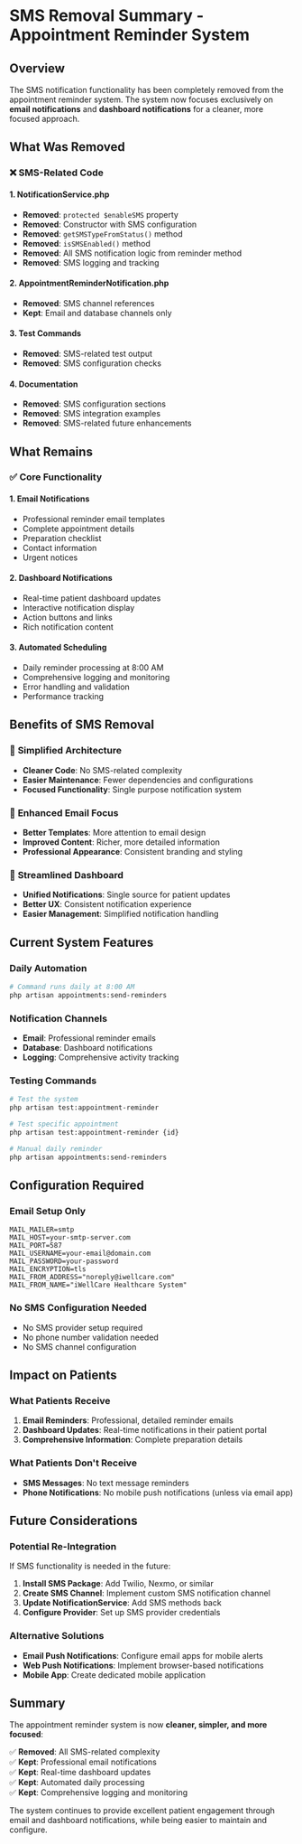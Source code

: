 # SMS Removal Summary - Appointment Reminder System

## Overview

The SMS notification functionality has been completely removed from the appointment reminder system. The system now focuses exclusively on **email notifications** and **dashboard notifications** for a cleaner, more focused approach.

## What Was Removed

### ❌ **SMS-Related Code**

#### 1. **NotificationService.php**
- **Removed**: `protected $enableSMS` property
- **Removed**: Constructor with SMS configuration
- **Removed**: `getSMSTypeFromStatus()` method
- **Removed**: `isSMSEnabled()` method
- **Removed**: All SMS notification logic from reminder method
- **Removed**: SMS logging and tracking

#### 2. **AppointmentReminderNotification.php**
- **Removed**: SMS channel references
- **Kept**: Email and database channels only

#### 3. **Test Commands**
- **Removed**: SMS-related test output
- **Removed**: SMS configuration checks

#### 4. **Documentation**
- **Removed**: SMS configuration sections
- **Removed**: SMS integration examples
- **Removed**: SMS-related future enhancements

## What Remains

### ✅ **Core Functionality**

#### 1. **Email Notifications**
- Professional reminder email templates
- Complete appointment details
- Preparation checklist
- Contact information
- Urgent notices

#### 2. **Dashboard Notifications**
- Real-time patient dashboard updates
- Interactive notification display
- Action buttons and links
- Rich notification content

#### 3. **Automated Scheduling**
- Daily reminder processing at 8:00 AM
- Comprehensive logging and monitoring
- Error handling and validation
- Performance tracking

## Benefits of SMS Removal

### 🎯 **Simplified Architecture**
- **Cleaner Code**: No SMS-related complexity
- **Easier Maintenance**: Fewer dependencies and configurations
- **Focused Functionality**: Single purpose notification system

### 📧 **Enhanced Email Focus**
- **Better Templates**: More attention to email design
- **Improved Content**: Richer, more detailed information
- **Professional Appearance**: Consistent branding and styling

### 📱 **Streamlined Dashboard**
- **Unified Notifications**: Single source for patient updates
- **Better UX**: Consistent notification experience
- **Easier Management**: Simplified notification handling

## Current System Features

### **Daily Automation**
```bash
# Command runs daily at 8:00 AM
php artisan appointments:send-reminders
```

### **Notification Channels**
- **Email**: Professional reminder emails
- **Database**: Dashboard notifications
- **Logging**: Comprehensive activity tracking

### **Testing Commands**
```bash
# Test the system
php artisan test:appointment-reminder

# Test specific appointment
php artisan test:appointment-reminder {id}

# Manual daily reminder
php artisan appointments:send-reminders
```

## Configuration Required

### **Email Setup Only**
```env
MAIL_MAILER=smtp
MAIL_HOST=your-smtp-server.com
MAIL_PORT=587
MAIL_USERNAME=your-email@domain.com
MAIL_PASSWORD=your-password
MAIL_ENCRYPTION=tls
MAIL_FROM_ADDRESS="noreply@iwellcare.com"
MAIL_FROM_NAME="iWellCare Healthcare System"
```

### **No SMS Configuration Needed**
- No SMS provider setup required
- No phone number validation needed
- No SMS channel configuration

## Impact on Patients

### **What Patients Receive**
1. **Email Reminders**: Professional, detailed reminder emails
2. **Dashboard Updates**: Real-time notifications in their patient portal
3. **Comprehensive Information**: Complete preparation details

### **What Patients Don't Receive**
- **SMS Messages**: No text message reminders
- **Phone Notifications**: No mobile push notifications (unless via email app)

## Future Considerations

### **Potential Re-Integration**
If SMS functionality is needed in the future:

1. **Install SMS Package**: Add Twilio, Nexmo, or similar
2. **Create SMS Channel**: Implement custom SMS notification channel
3. **Update NotificationService**: Add SMS methods back
4. **Configure Provider**: Set up SMS provider credentials

### **Alternative Solutions**
- **Email Push Notifications**: Configure email apps for mobile alerts
- **Web Push Notifications**: Implement browser-based notifications
- **Mobile App**: Create dedicated mobile application

## Summary

The appointment reminder system is now **cleaner, simpler, and more focused**:

✅ **Removed**: All SMS-related complexity  
✅ **Kept**: Professional email notifications  
✅ **Kept**: Real-time dashboard updates  
✅ **Kept**: Automated daily processing  
✅ **Kept**: Comprehensive logging and monitoring  

The system continues to provide excellent patient engagement through email and dashboard notifications, while being easier to maintain and configure.
